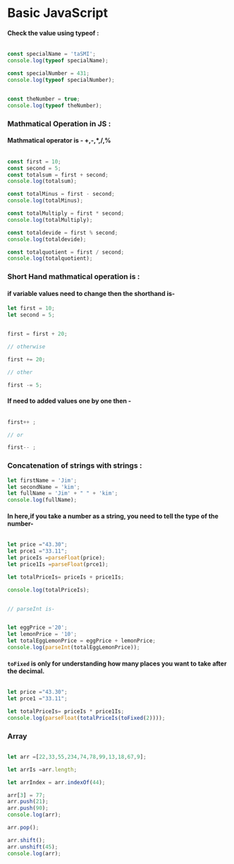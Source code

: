# Basic JavaScript



#### Check the value using typeof :
```javascript

const specialName = 'taSMI';
console.log(typeof specialName);

const specialNumber = 431;
console.log(typeof specialNumber);


const theNumber = true;
console.log(typeof theNumber);

```


### Mathmatical Operation in JS :


#### Mathmatical operator is - +,-,*,/,%
```javascript

const first = 10;
const second = 5;
const totalsum = first + second;
console.log(totalsum);

const totalMinus = first - second;
console.log(totalMinus);

const totalMultiply = first * second;
console.log(totalMultiply);

const totaldevide = first % second;
console.log(totaldevide);

const totalquotient = first / second;
console.log(totalquotient);


```

### Short Hand mathmatical operation is :


#### if variable values need to change then the shorthand is-  

```javascript
let first = 10;
let second = 5;


first = first + 20;

// otherwise

first += 20;

// other

first -= 5;

```
#### If need to added values one by one then -

```javascript

first++ ;

// or

first-- ;

```

### Concatenation of strings with strings :

```javascript
let firstName = 'Jim';
let secondName = 'kim';
let fullName = 'Jim' + " " + 'kim';
console.log(fullName);
```

#### In here,if you take a number as a string, you need to tell the type of the number-
 

```javascript

let price ="43.30";
let prce1 ="33.11";
let priceIs =parseFloat(price);
let price1Is =parseFloat(prce1);

let totalPriceIs= priceIs + price1Is;

console.log(totalPriceIs);


// parseInt is-


let eggPrice ='20';
let lemonPrice = '10';
let totalEggLemonPrice = eggPrice + lemonPrice;
console.log(parseInt(totalEggLemonPrice));

```


#### `toFixed` is only for understanding how many places you want to take after the decimal.
```javascript

let price ="43.30";
let prce1 ="33.11";

let totalPriceIs= priceIs * price1Is;
console.log(parseFloat(totalPriceIs(toFixed(2))));

```

### Array

```javascript

let arr =[22,33,55,234,74,78,99,13,18,67,9];

let arrIs =arr.length;

let arrIndex = arr.indexOf(44);

arr[3] = 77;
arr.push(21);
arr.push(90);
console.log(arr);

arr.pop();

arr.shift();
arr.unshift(45);
console.log(arr);


```

```javascript




```